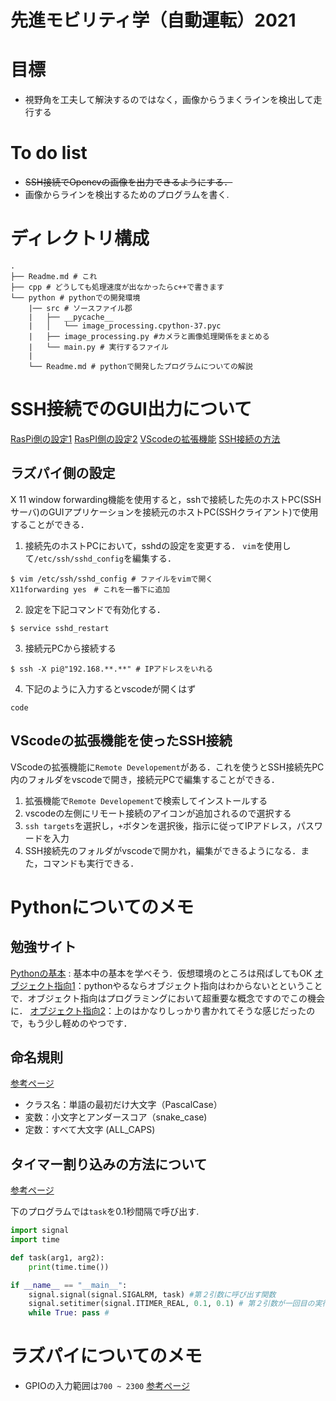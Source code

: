# 先進モビリティ学（自動運転）2021

# 目標
* 視野角を工夫して解決するのではなく，画像からうまくラインを検出して走行する

# To do list
* ~~SSH接続でOpencvの画像を出力できるようにする．~~
* 画像からラインを検出するためのプログラムを書く.

# ディレクトリ構成
```shell
.
├── Readme.md # これ
├── cpp # どうしても処理速度が出なかったらc++で書きます
└── python # pythonでの開発環境
    |── src # ソースファイル郡
    |   ├── __pycache__
    |   │   └── image_processing.cpython-37.pyc
    |   ├── image_processing.py #カメラと画像処理関係をまとめる
    |   └── main.py # 実行するファイル
    |
    └── Readme.md # pythonで開発したプログラムについての解説
```

# SSH接続でのGUI出力について
[RasPi側の設定1](https://users.miraclelinux.com/support/?q=node/374)
[RasPI側の設定2](https://richarthurs.com/2019/01/20/raspberrypi-cv-setup/)
[VScodeの拡張機能](https://www.server-memo.net/memo/vscode/vscode_ssh.html)
[SSH接続の方法](https://qiita.com/SOutaHI/items/10befdc15b9b3a33fd5e)

## ラズパイ側の設定
X 11 window forwarding機能を使用すると，sshで接続した先のホストPC(SSHサーバ)のGUIアプリケーションを接続元のホストPC(SSHクライアント)で使用することができる．

1. 接続先のホストPCにおいて，sshdの設定を変更する．
`vim`を使用して`/etc/ssh/sshd_config`を編集する．
```shell
$ vim /etc/ssh/sshd_config # ファイルをvimで開く
X11forwarding yes　# これを一番下に追加
```

2. 設定を下記コマンドで有効化する．
```shell
$ service sshd_restart
```

3. 接続元PCから接続する
```shell
$ ssh -X pi@"192.168.**.**" # IPアドレスをいれる
```

4. 下記のように入力するとvscodeが開くはず
```shell
code 
```

## VScodeの拡張機能を使ったSSH接続
VScodeの拡張機能に`Remote Developement`がある．これを使うとSSH接続先PC内のフォルダをvscodeで開き，接続元PCで編集することができる．

1. 拡張機能で`Remote Developement`で検索してインストールする
2. vscodeの左側にリモート接続のアイコンが追加されるので選択する
3. `ssh targets`を選択し，`+`ボタンを選択後，指示に従ってIPアドレス，パスワードを入力
4. SSH接続先のフォルダがvscodeで開かれ，編集ができるようになる．また，コマンドも実行できる．

# Pythonについてのメモ

## 勉強サイト
[Pythonの基本](https://qiita.com/TakesxiSximada/items/65f8c018d25c6b08df85) : 基本中の基本を学べそう．仮想環境のところは飛ばしてもOK
[オブジェクト指向1](https://qiita.com/kaitolucifer/items/926ed9bc08426ad8e835)：pythonやるならオブジェクト指向はわからないとということで．オブジェクト指向はプログラミングにおいて超重要な概念ですのでこの機会に．
[オブジェクト指向2](https://www.headboost.jp/python-objective-paradigm/)：上のはかなりしっかり書かれてそうな感じだったので，もう少し軽めのやつです．

## 命名規則
[参考ページ](https://qiita.com/naomi7325/items/4eb1d2a40277361e898b)

* クラス名：単語の最初だけ大文字（PascalCase）
* 変数：小文字とアンダースコア（snake_case)
* 定数：すべて大文字 (ALL_CAPS)

## タイマー割り込みの方法について
[参考ページ](https://qiita.com/miminashi/items/50a4f0906ab8f18b105d)

下のプログラムでは`task`を0.1秒間隔で呼び出す.
```python
import signal
import time

def task(arg1, arg2):
    print(time.time())

if __name__ == "__main__":
    signal.signal(signal.SIGALRM, task) #第２引数に呼び出す関数
    signal.setitimer(signal.ITIMER_REAL, 0.1, 0.1) # 第２引数が一回目の実行までの時間，第３引数が２回目以降の実行間隔[秒]
    while True: pass #
```


# ラズパイについてのメモ
* GPIOの入力範囲は`700 ~ 2300` [参考ページ](https://mickey-happygolucky.hatenablog.com/entry/2019/10/23/114711)